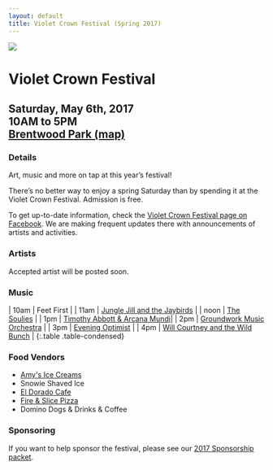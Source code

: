 ```yaml
---
layout: default
title: Violet Crown Festival (Spring 2017)
---
```

<div class="container">
	<div class="row">
		<div class="col-md-2"><img src="img/VCF_Logo_2014_sm.png" class="img-responsive"></div>
		<div class="col-md-6">
			<h1>Violet Crown Festival</h1>
			<h2>
				Saturday, May 6th, 2017 <br>
				10AM to 5PM <br>
				<a href="https://plus.google.com/105953711653254975745/about?gl=us&amp;hl=en">Brentwood Park (map)</a>
			</h2>
		</div>
	</div>
</div>

### Details

Art, music and more on tap at this year’s festival!

There’s no better way to enjoy a spring Saturday than by spending it at the
Violet Crown Festival. Admission is free.

To get up-to-date information, check the [Violet Crown Festival page on Facebook](https://www.facebook.com/VioletCrownFestival).
We are making frequent updates there with announcements of artists and activities.

### Artists

Accepted artist will be posted soon.

### Music

| 10am | Feet First |
| 11am | [Jungle Jill and the Jaybirds](https://www.facebook.com/pages/Jungle-Jill-The-Jaybirds/257212990967619) | 
| noon | [The Soulies](https://www.facebook.com/thesouliesband/) |
|  1pm | [Timothy Abbott & Arcana Mundi](https://www.facebook.com/Timothy-Abbott-Arcana-Mundi-247038178712386/)|
|  2pm | [Groundwork Music Orchestra](http://www.groundworkmusic.org/) |
|  3pm | [Evening Optimist](https://www.facebook.com/eveningoptimist/) |
|  4pm | [Will Courtney and the Wild Bunch](https://www.willcourtneymusic.com/) |
{:.table .table-condensed}

### Food Vendors

* [Amy's Ice Creams](http://www.amysicecreams.com/)
* Snowie Shaved Ice
* [El Dorado Cafe](http://www.eldoradocafeatx.com/)
* [Fire & Slice Pizza](http://www.fireandsliceaustin.com/)
* Domino Dogs & Drinks & Coffee

### Sponsoring

If you want to help sponsor the festival, please see our <a href="docs/VCF_SponsorPacket_2017_pig.pdf">2017 Sponsorship packet</a>.
